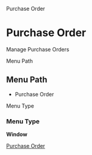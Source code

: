 
Purchase Order
# Purchase Order


Manage Purchase Orders

Menu Path
## Menu Path



- Purchase Order

Menu Type
### Menu Type

**Window**


[Purchase Order](../../window-purchase-order.md)